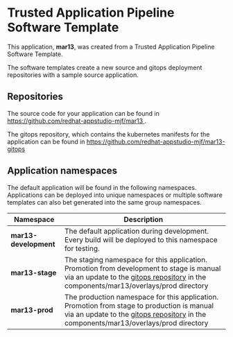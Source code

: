 # Trusted Application Pipeline Software Template

This application, **mar13**, was created from a Trusted Application Pipeline Software Template.

The software templates create a new source and gitops deployment repositories with a sample source application. 

## Repositories

The source code for your application can be found in [https://github.com/redhat-appstudio-mjf/mar13 ](https://github.com/redhat-appstudio-mjf/mar13 ).
 
The gitops repository, which contains the kubernetes manifests for the application can be found in 
[https://github.com/redhat-appstudio-mjf/mar13-gitops ](https://github.com/redhat-appstudio-mjf/mar13-gitops ) 

## Application namespaces 

The default application will be found in the following namespaces. Applications can be deployed into unique namespaces or multiple software templates can also bet generated into the same group namespaces.  

|  Namespace   |  Description   |  
| -------- | -------- |   
| **mar13-development** | The default application during development. Every build will be deployed to this namespace for testing. | 
| **mar13-stage** | The staging namespace for this application. Promotion from development to stage is manual via an update to the [gitops repository](https://github.com/redhat-appstudio-mjf/mar13-gitops ) in the components/mar13/overlays/prod directory |  
| **mar13-prod** | The production namespace for this application. Promotion from stage to production is manual via an update to the [gitops repository](https://github.com/redhat-appstudio-mjf/mar13-gitops ) in the components/mar13/overlays/prod directory | 